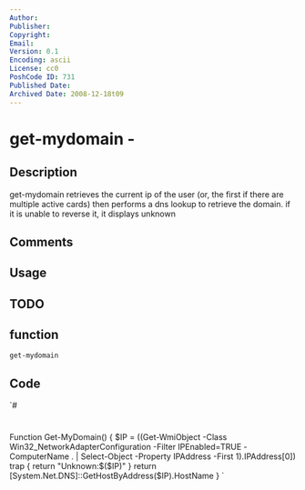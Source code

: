 ```yaml
---
Author: 
Publisher: 
Copyright: 
Email: 
Version: 0.1
Encoding: ascii
License: cc0
PoshCode ID: 731
Published Date: 
Archived Date: 2008-12-18t09
---
```


# get-mydomain - 

## Description

get-mydomain retrieves the current ip of the user (or, the first if there are multiple active cards) then performs a dns lookup to retrieve the domain. if it is unable to reverse it, it displays unknown

## Comments



## Usage



## TODO



## function

`get-mydomain`

## Code

`#
 #
 Function Get-MyDomain() {
 $IP = ((Get-WmiObject -Class Win32_NetworkAdapterConfiguration -Filter IPEnabled=TRUE -ComputerName . | Select-Object -Property IPAddress -First 1).IPAddress[0])
   trap {
     return "Unknown:$($IP)"
 	}
 return [System.Net.DNS]::GetHostByAddress($IP).HostName
 }
`

